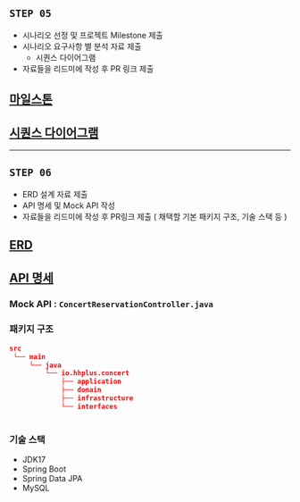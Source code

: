 ## **`STEP 05`**
- 시나리오 선정 및 프로젝트 Milestone 제출
- 시나리오 요구사항 별 분석 자료 제출
    - 시퀀스 다이어그램
- 자료들을 리드미에 작성 후 PR 링크 제출

## [마일스톤](https://github.com/users/riley-hhp/projects/1/views/1)
## [시퀀스 다이어그램](docs/SEQUENCE.md)


---
## **`STEP 06`**
- ERD 설계 자료 제출
- API 명세 및 Mock API 작성
- 자료들을 리드미에 작성 후 PR링크 제출 ( 채택할 기본 패키지 구조, 기술 스택 등 )

## [ERD](docs/ERD.md)
## [API 명세](docs/API.md)
###  Mock API : `ConcertReservationController.java`

### 패키지 구조
```json
src
 └── main
     └── java
         └── io.hhplus.concert
             ├── application
             ├── domain
             ├── infrastructure
             └── interfaces
                 
```

### 기술 스택
- JDK17
- Spring Boot
- Spring Data JPA
- MySQL